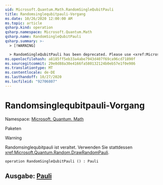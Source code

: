 ```yaml
---
uid: Microsoft.Quantum.Math.RandomSingleQubitPauli
title: Randomsinglequbitpauli-Vorgang
ms.date: 10/26/2020 12:00:00 AM
ms.topic: article
qsharp.kind: operation
qsharp.namespace: Microsoft.Quantum.Math
qsharp.name: RandomSingleQubitPauli
qsharp.summary: >-
  > [!WARNING]

  > RandomSingleQubitPauli has been deprecated. Please use <xref:Microsoft.Quantum.Random.DrawRandomPauli> instead.
ms.openlocfilehash: a8185ff5eb33a4abe7943d407f69ca96cd71890f
ms.sourcegitcommit: 29e0d88a30e4166fa580132124b0eb57e1f0e986
ms.translationtype: MT
ms.contentlocale: de-DE
ms.lasthandoff: 10/27/2020
ms.locfileid: "92706807"
---
```

# <a name="randomsinglequbitpauli-operation"></a>Randomsinglequbitpauli-Vorgang

Namespace: [Microsoft. Quantum. Math](xref:Microsoft.Quantum.Math)

Paketen [](https://nuget.org/packages/)


> [!WARNING]
> Randomsinglequbitpauli ist veraltet. Verwenden Sie stattdessen <xref:Microsoft.Quantum.Random.DrawRandomPauli>.



```qsharp
operation RandomSingleQubitPauli () : Pauli
```


## <a name="output--pauli"></a>Ausgabe: [Pauli](xref:microsoft.quantum.lang-ref.pauli)

